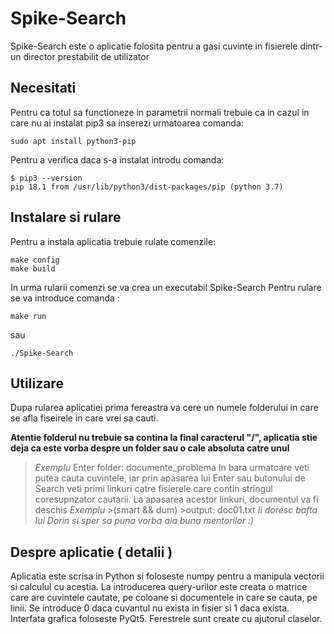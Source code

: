 # Spike-Search
Spike-Search este o aplicatie folosita pentru a gasi cuvinte in 
fisierele dintr-un director prestabilit de utilizator

## Necesitati
Pentru ca totul sa functioneze in parametrii normali trebuie ca
in cazul in care nu ai instalat pip3 sa inserezi urmatoarea comanda:
```
sudo apt install python3-pip
```
Pentru a verifica daca s-a instalat introdu comanda:
```
$ pip3 --version
pip 18.1 from /usr/lib/python3/dist-packages/pip (python 3.7)
```

## Instalare si rulare
Pentru a instala aplicatia trebuie rulate comenzile: 
```
make config
make build
```
In urma rularii comenzi se va crea un executabil Spike-Search
Pentru rulare se va introduce comanda  :
```
make run 
```
sau
```
./Spike-Search
```
## Utilizare 
Dupa rularea aplicatiei prima fereastra va cere un numele folderului 
in care se afla fiseirele in care vrei sa cauti.

**Atentie folderul nu trebuie sa contina la final caracterul "/", 
aplicatia stie deja ca este vorba despre un folder sau o cale absoluta
catre unul**
>*Exemplu*
  >Enter folder: documente_problema
In bara urmatoare veti putea cauta cuvintele, iar prin apasarea lui
Enter sau butonului de Search veti primi linkuri catre fisierele care
contin stringul coresupnzator cautarii. La apasarea acestor linkuri, 
documentul va fi deschis
  >*Exemplu*
    >(smart && dum) 
    >output: doc01.txt
_Ii doresc bafta lui Dorin si sper sa puna vorba aia buna mentorilor :)_



## Despre aplicatie ( detalii )
Aplicatia este scrisa in Python si foloseste numpy pentru a manipula
vectorii si calculul cu acestia. 
La introducerea query-urilor este creata o matrice care are cuvintele 
cautate, pe coloane si documentele in care se cauta, pe linii. Se 
introduce 0 daca cuvantul nu exista in fisier si 1 daca exista.
Interfata grafica foloseste PyQt5. Ferestrele sunt create cu ajutorul
claselor.
